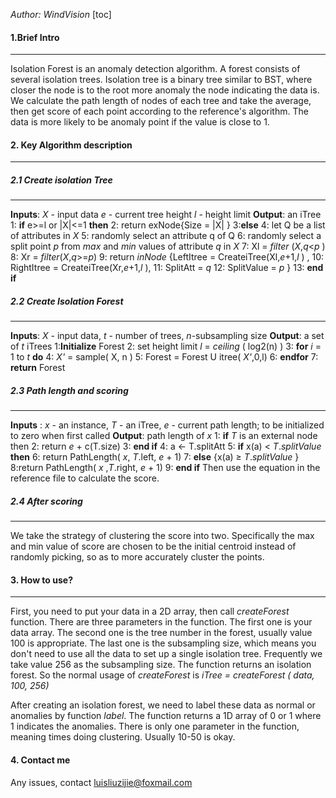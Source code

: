 *Author: WindVision*
[toc]
#### 1.Brief Intro

* * *

Isolation Forest is an anomaly detection algorithm. A forest consists of several isolation trees. Isolation tree is a binary tree similar to BST, where closer the node is to the root more anomaly the node indicating the data is. We calculate the path length of nodes of each tree and take the average, then get score of each point according to the reference's algorithm. The data is more likely to be anomaly point if the value is close to 1.

#### 2. Key Algorithm description
***
##### 2.1 Create isolation Tree
***
**Inputs**: *X* - input data *e* - current tree height *l* - height limit
**Output**: an iTree
1: **if** e>=l or |X|<=1 **then**
2:  return exNode{Size = |X| }
3:**else**
4:  let Q be a list of attributes in *X*
5:  randomly select an attribute q of Q
6:  randomly select a split point *p* from *max* and *min* values of attribute *q* in *X*
7:  Xl = *filter* (*X*,*q*<*p* )
8:  Xr = *filter*(*X*,*q*>=*p*)
9:  return *inNode* {LeftItree = CreateiTree(Xl,*e*+1,*l* ) ,
10:                      RightItree = CreateiTree(Xr,*e*+1,*l* ),
11:                      SplitAtt = *q*
12:                      SplitValue = *p* }
13: **end if**

##### 2.2 Create Isolation Forest
***

**Inputs**: *X* - input data, *t* - number of trees, *n*-subsampling size
**Output**: a set of *t* iTrees
1:**Initialize** Forest
2: set height limit *l* = *ceiling* ( log2(n) )
3: **for** *i* = 1 to *t* **do**
4: *X'* = sample( X, n )
5: Forest = Forest U itree( *X'*,0,l)
6: **endfor**
7: **return** Forest 

##### 2.3 Path length and scoring
***
**Inputs** : *x* - an instance, *T* - an iTree, *e* - current path length; to be initialized to zero when first called 
**Output**: path length of *x*
1: **if** *T* is an external node then 
2: return *e* + c(T.size) 
3: **end if** 
4: a ← T.splitAtt 
5: **if** x(a) < *T*.*splitValue* **then** 
6: return PathLength( *x*, *T*.left, *e* + 1)
7: **else** {x(a) ≥ *T*.*splitValue* } 
8:return PathLength( *x* ,*T*.right, *e* + 1)
9: **end if**
Then use the equation in the reference file to calculate the score.
##### 2.4 After scoring
***
We take the strategy of clustering the score into two. Specifically the max and min value of score are chosen to be the initial centroid instead of randomly picking, so as to more accurately cluster the points. 


#### 3. How to use?
***
First, you need to put your data in a 2D array, then call *createForest* function. There are three parameters in the function. The first one is your data array. The second one is the tree number in the forest, usually value 100 is appropriate. The last one is the subsampling size, which means you don't need to use all the data to set up a single isolation tree. Frequently we take value 256 as the subsampling size. The function returns an isolation forest.
So the normal usage of *createForest* is *iTree = createForest ( data, 100, 256)*

After creating an isolation forest, we need to label these data as normal or anomalies by function *label*. The function returns a 1D array of 0 or 1 where 1 indicates the anomalies. There is only one parameter in the function, meaning times doing clustering. Usually 10-50 is okay.

#### 4. Contact me
Any issues, contact luisliuzijie@foxmail.com
